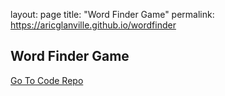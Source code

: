 layout: page
title: "Word Finder Game"
permalink: https://aricglanville.github.io/wordfinder

## Word Finder Game

[Go To Code Repo](https://github.com/aricglanville/WordFinderGame.git)
